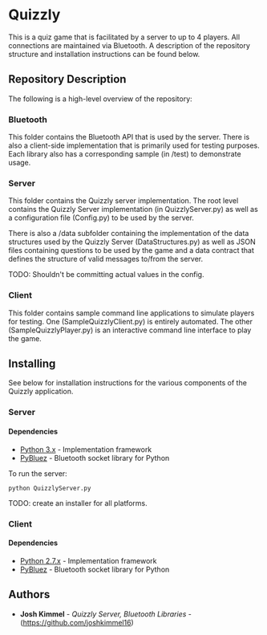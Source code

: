 # Quizzly

This is a quiz game that is facilitated by a server to up to 4 players. All connections are maintained via Bluetooth. A description of the repository structure and installation instructions can be found below.

## Repository Description

The following is a high-level overview of the repository:

### Bluetooth

This folder contains the Bluetooth API that is used by the server. There is also a client-side implementation that is primarily used for testing purposes. Each library also has a corresponding sample (in /test) to demonstrate usage.

### Server

This folder contains the Quizzly server implementation. The root level contains the Quizzly Server implementation (in QuizzlyServer.py) as well as a configuration file (Config.py) to be used by the server.

There is also a /data subfolder containing the implementation of the data structures used by the Quizzly Server (DataStructures.py) as well as JSON files containing questions to be used by the game and a data contract that defines the structure of valid messages to/from the server.

TODO: Shouldn't be committing actual values in the config.

### Client

This folder contains sample command line applications to simulate players for testing. One (SampleQuizzlyClient.py) is entirely automated. The other (SampleQuizzlyPlayer.py) is an interactive command line interface to play the game. 

## Installing

See below for installation instructions for the various components of the Quizzly application.

### Server

#### Dependencies

* [Python 3.x](https://www.python.org/downloads/) - Implementation framework
* [PyBluez](https://github.com/pybluez/pybluez) - Bluetooth socket library for Python

To run the server:
```
python QuizzlyServer.py
```

TODO: create an installer for all platforms.

### Client

#### Dependencies

* [Python 2.7.x](https://www.python.org/downloads/) - Implementation framework
* [PyBluez](https://github.com/pybluez/pybluez) - Bluetooth socket library for Python

## Authors

* **Josh Kimmel** - *Quizzly Server, Bluetooth Libraries* - (https://github.com/joshkimmel16)